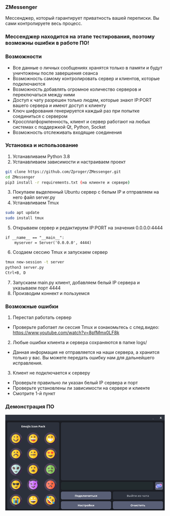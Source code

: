 ### ZMessenger
Мессенджер, который гарантирует приватность вашей переписки.
Вы сами контролируете весь процесс.

### Мессенджер находится на этапе тестирования, поэтому возможны ошибки в работе ПО!

### Возможности
- Все данные о личных сообщениях хранятся только в памяти и будут уничтожены после завершения сеанса
- Возможность самому контролировать сервер и клиентов, которые подключаются
- Возможность добавлять огромное количество серверов и переключаться между ними
- Доступ к чату разрешен только людям, которые знают IP:PORT вашего сервера и имеют доступ к клиенту
- Ключ шифрования генерируется каждый раз при попытке соединиться с сервером
- Кроссплатформленность, клиент и сервер работают на любых системах с поддержкой Qt, Python, Socket
- Возможность отслеживать входящие соединения

### Установка и использование
1. Устанавливаем Python 3.8
2. Устанавливаем зависимости и настраиваем проект

```sh
git clone https://github.com/Zproger/ZMessenger.git
cd ZMessenger
pip3 install -r requirements.txt (на клиенте и сервере)
```

3. Покупаем выделенный Ubuntu сервер с белым IP и отправляем на него файл server.py
4. Устанавливаем Tmux

```sh
sudo apt update
sudo install tmux
```

5. Открываем сервер и редактируем IP:PORT на значения 0.0.0.0:4444

```python3
if __name__ == "__main__":
    myserver = Server('0.0.0.0', 4444)
```

6. Создаем сессию Tmux и запускаем сервер

```sh
tmux new-session -t server
python3 server.py
Ctrl+B, D
```

7. Запускаем main.py клиент, добавляем белый IP сервера и указываем порт 4444
8. Производим коннект и пользуемся

### Возможные ошибки
1. Перестал работать сервер
- Проверьте работает ли сессия Tmux и ознакомьтесь с след.видео:
https://www.youtube.com/watch?v=8pfMmx0LF8k
2. Любые ошибки клиента и сервера сохраняются в папке logs/
- Данная информация не отправляется на наши сервера, а хранится только у вас.
Вы можете передать ошибку нам для дальнейшего исправления.
3. Клиент не подключается к серверу
- Проверьте правильно ли указан белый IP сервера и порт
- Проверьте установлены ли зависимости на сервере и клиенте
- Смотрите 1-й пункт

### Демонстрация ПО
![software_main_window](icons/1.png)


